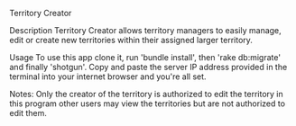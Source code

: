 Territory Creator

Description
Territory Creator allows territory managers to easily manage, edit or create new territories within their assigned larger territory.

Usage
To use this app clone it, run 'bundle install', then 'rake db:migrate' and finally 'shotgun'. Copy and paste the server IP address provided in the terminal into your internet browser and you're all set.  

Notes:
Only the creator of the territory is authorized to edit the territory in this program other users may view the territories but are not authorized to edit them.
